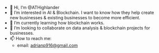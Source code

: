 - 👋 Hi, I’m @ATHighlander
- 👀 I’m interested in AI & Blockchain. I want to know how they help create new businesses & existing businesses to become more efficient.
- 🌱 I’m currently learning how blockchain works.
- 💞️ I’m looking to collaborate on data analysis & blockchain projects for businesses.
- 📫 How to reach me:
  - email: adrianp916@gmail.com

<!---
ATHighlander/ATHighlander is a ✨ special ✨ repository because its `README.md` (this file) appears on your GitHub profile.
You can click the Preview link to take a look at your changes.
--->
